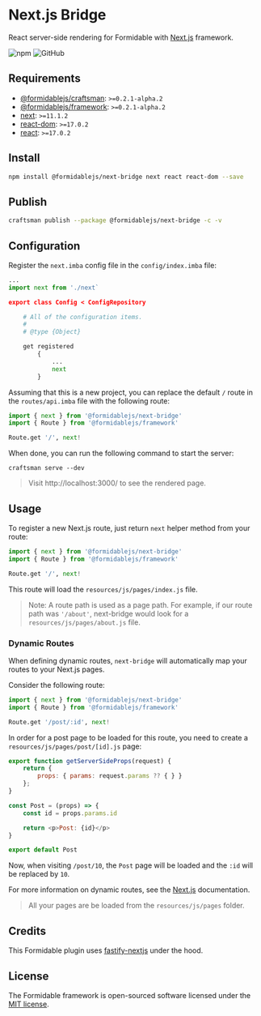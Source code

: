 # Next.js Bridge

React server-side rendering for Formidable with [Next.js](https://nextjs.org/docs/advanced-features/custom-server) framework.

![npm](https://img.shields.io/npm/v/@formidablejs/next-bridge)
![GitHub](https://img.shields.io/github/license/formidablejs/next-bridge)

## Requirements

  * [@formidablejs/craftsman](https://www.npmjs.com/package/@formidablejs/craftsman): `>=0.2.1-alpha.2`
  * [@formidablejs/framework](https://www.npmjs.com/package/@formidablejs/framework): `>=0.2.1-alpha.2`
  * [next](https://www.npmjs.com/package/next): `>=11.1.2`
  * [react-dom](https://www.npmjs.com/package/react-dom): `>=17.0.2`
  * [react](https://www.npmjs.com/package/react): `>=17.0.2`

## Install

```bash
npm install @formidablejs/next-bridge next react react-dom --save
```

## Publish

```bash
craftsman publish --package @formidablejs/next-bridge -c -v
```

## Configuration

Register the `next.imba` config file in the `config/index.imba` file:

```py
...
import next from './next`

export class Config < ConfigRepository

	# All of the configuration items.
	#
	# @type {Object}

	get registered
		{
			...
			next
		}
```

Assuming that this is a new project, you can replace the default `/` route in the `routes/api.imba` file with the following route:

```py
import { next } from '@formidablejs/next-bridge'
import { Route } from '@formidablejs/framework'

Route.get '/', next!
```

When done, you can run the following command to start the server:

```
craftsman serve --dev
```

> Visit http://localhost:3000/ to see the rendered page.

## Usage

To register a new Next.js route, just return `next` helper method from your route:

```py
import { next } from '@formidablejs/next-bridge'
import { Route } from '@formidablejs/framework'

Route.get '/', next!
```

This route will load the `resources/js/pages/index.js` file.

> Note: A route path is used as a page path. For example, if our route path was `'/about'`, next-bridge would look for a `resources/js/pages/about.js` file.

### Dynamic Routes

When defining dynamic routes, `next-bridge` will automatically map your routes to your Next.js pages.

Consider the following route:

```py
import { next } from '@formidablejs/next-bridge'
import { Route } from '@formidablejs/framework'

Route.get '/post/:id', next!
```

In order for a post page to be loaded for this route, you need to create a `resources/js/pages/post/[id].js` page:

```js
export function getServerSideProps(request) {
	return {
		props: { params: request.params ?? { } }
	};
}

const Post = (props) => {
	const id = props.params.id

	return <p>Post: {id}</p>
}

export default Post
```

Now, when visiting `/post/10`, the `Post` page will be loaded and the `:id` will be replaced by `10`.

For more information on dynamic routes, see the [Next.js](https://nextjs.org/docs/routing/dynamic-routes) documentation.

> All your pages are be loaded from the `resources/js/pages` folder.

## Credits

This Formidable plugin uses [fastify-nextjs](https://github.com/fastify/fastify-nextjs) under the hood.

## License

The Formidable framework is open-sourced software licensed under the [MIT license](https://opensource.org/licenses/MIT).